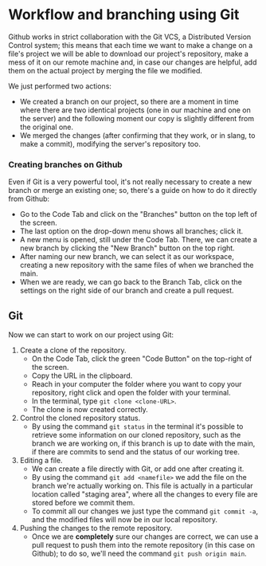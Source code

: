 # Workflow and branching using Git
Github works in strict collaboration with the Git VCS, a Distributed Version Control system; this means that each time we want to make a change on a file's project we will be able to download our project's repository, make a mess of it on our remote machine and, in case our changes are helpful, add them on the actual project by merging the file we modified.

We just performed two actions:
- We created a branch on our project, so there are a moment in time where there are two identical projects (one in our machine and one on the server) and the following moment our copy is slightly different from the original one.
- We merged the changes (after confirming that they work, or in slang, to make a commit), modifying the server's repository too.

### Creating branches on Github
Even if Git is a very powerful tool, it's not really necessary to create a new branch or merge an existing one; so, there's a guide on how to do it directly from Github:
- Go to the Code Tab and click on the "Branches" button on the top left of the screen.
- The last option on the drop-down menu shows all branches; click it.
- A new menu is opened, still under the Code Tab. There, we can create a new branch by clicking the "New Branch" button on the top right.
- After naming our new branch, we can select it as our workspace, creating a new repository with the same files of when we branched the main.
- When we are ready, we can go back to the Branch Tab, click on the settings on the right side of our branch and create a pull request.

## Git
Now we can start to work on our project using Git:
1. Create a clone of the repository.
    - On the Code Tab, click the green "Code Button" on the top-right of the screen.
    - Copy the URL in the clipboard.
    - Reach in your computer the folder where you want to copy your repository, right click and open the folder with your terminal.
    - In the terminal, type `git clone <clone-URL>`.
    - The clone is now created correctly.
2. Control the cloned repository status.
    - By using the command `git status` in the terminal it's possible to retrieve some information on our cloned repository, such as the branch we are working on, if this branch is up to date with the main, if there are commits to send and the status of our working tree.
3. Editing a file.
    - We can create a file directly with Git, or add one after creating it.
    - By using the command `git add <namefile>` we add the file on the branch we're actually working on. This file is actually in a particular location called "staging area", where all the changes to every file are stored before we commit them.
    - To commit all our changes we just type the command `git commit -a`, and the modified files will now be in our local repository.
4. Pushing the changes to the remote repository.
    - Once we are **completely** sure our changes are correct, we can use a pull request to push them into the remote repository (in this case on Github); to do so, we'll need the command `git push origin main`.   
